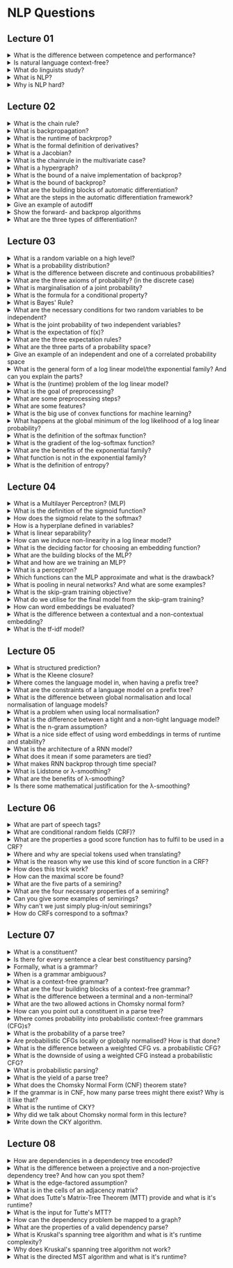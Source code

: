 # NLP Questions
## Lecture 01

<details><summary>What is the difference between  competence and performance? </summary>

- Competence is an ideal, performance can be realised.	

</details>
<details><summary>Is natural language context-free? </summary>

- No, e.g. Swiss German is not context free.	

</details>
<details><summary>What do linguists study? </summary>

- **phonology** &rightarrow; study of sound abstraction
- **morphology** &rightarrow; study of word building
- **syntax** &rightarrow; study of word order
- **semantics** &rightarrow; study of meaning	

</details>
<details><summary>What is NLP? </summary>

- A set of methods and algorithms for making natural languages accessible to computers.
	- **Analysis** Natural language &rightarrow; computer representation
	- **Generation** computer representation &rightarrow; natural language
	- **Acquisition** of knowledge in text and translating it to computer accessible information
	
</details>
<details><summary>Why is NLP hard? </summary>

- Natural language structures can have different meanings depending on context and dialects/slang (e.g. "West Bank" vs. "money bank")
- What is a good computer representation for different natural constructs/tasks.
- Noise in the linguistic input.
- Bias in the representations.

</details>

## Lecture 02

<details><summary>What is the chain rule? </summary>

- The derivation rule of a composite function.
	- &nabla;(f(g(x)))=&nabla;f(g(x))\*&nabla;g(x)

</details>
<details><summary>What is backpropagation? </summary>

- A linear-time dynamic program algorithm for computing derivatives that uses the chain rule.
- Automatic differentiation in reverse-mode.

</details>
<details><summary>What is the runtime of backrprop?  </summary>

- The same as "forwardprop" to compute the function.

</details>
<details><summary>What is the formal definition of derivatives? </summary>

- &nabla;f(x)=(f(x+h)-f(x))/h for h going to 0

</details>
<details><summary>What is a Jacobian? </summary>

- It is the first derivative of a vector given another vector.

![Jacobian](./images/Jacobian.PNG)

</details>
<details><summary>What is the chainrule in the multivariate case? </summary>

- (&nabla;z_k)/(&nabla;x_i)=&lambda;_y(&nabla;z_k)/(&nabla;y_j)(&nabla;y_j)/(&nabla;x_i)

</details>
<details><summary>What is a hypergraph? </summary>

- The same as a graph, but an edge can have many sources.	

</details>
<details><summary>What is the bound of a naive implementation of backprop? </summary>

- O(2^n)

</details>
<details><summary>What is the bound of backprop? </summary>

- O(n)

</details>
<details><summary>What are the building blocks of automatic differentiation? </summary>

- Split up the big function in many simple functions and their derivatives, that you have already pre-computed e.g. sin(x).

</details>
<details><summary>What are the steps in the automatic differentiation framework? </summary>

1. Write the long function as a hypergraph with the intermediate variables as nodes.
1. Do a forward pass to compute the function. 
1. Run backprop on the same graph using the stored forward values.

</details>
<details><summary>Give an example of autodiff </summary>

![Autodiff](./images/Autodiff.PNG)

</details>
<details><summary>Show the forward- and backprop algorithms </summary>

![algorithms](./images/prop_algorithms.PNG)

</details>
<details><summary>What are the three types of differentiation? </summary>

- Symbolic (like with pen and paper)
- Numerical (compute the function for f(x) and f(x+h) and then use the definition)
- Autodiff (as seen)

</details>

## Lecture 03

</details><details><summary>What is a random variable on a high level? </summary>

- A random variable is a function that maps outcomes of random experiments to a set of properties. 

</details>
<details><summary>What is a probability distribution? </summary>

- P(X=x) is a function that measures the probability that outcomes with a particular property *x* will occur.

</details>
<details><summary>What is the difference between discrete and continuous probabilities? </summary>

- Continuous probabilities are defined over an interval, while discrete probabilities are defined over values/points.

</details>
<details><summary>What are the three axioms of probability? (in the discrete case) </summary>

1. **Non-negativity** &rightarrow; p(X=x)>= 0
1. **Sums to 1** &rightarrow; &lambda;_x p(X=x) =1
1. **Countable Additivity** &rightarrow; p(x **or** y)=p(x)+p(y)-p(x **and** y)

</details>
<details><summary>What is marginalisation of a joint probability? </summary>

- We *integrate out* one variable of the probability:
	- p(x)=&lambda;_y p(x,y)

</details>
<details><summary>What is the formula for a conditional property? </summary>

- p(x|y)=(p(x,y))/p(y)

</details>
<details><summary>What is Bayes' Rule? </summary>

- posterior=(likelihood\*prior)/evidence
- p(y|x)=(p(x|y)p(y))/(&lambda;_y p(x|y)p(y))

</details>
<details><summary>What are the necessary conditions for two random variables to be independent? </summary>

- *x* and *y* are independent if:
	- p(y|x)=p(y)
	- p(x|y)=p(x)

</details>
<details><summary>What is the joint probability of two independent variables? </summary>

- p(x,y)=p(x)p(y)

</details>
<details><summary>What is the expectation of f(x)? </summary>

- E[f(x)]=&lambda;_x f(x)p(x)

</details>
<details><summary>What are the three expectation rules? </summary>

1. **Linearity** &rightarrow; E\[k f(x)]=k E\[f(x)], if k is constant
1. **Linearity of sum** &rightarrow; E\[f(x)+g(x)]=E\[f(x)]+E\[g(x)]
1. **Multiplication of independent variables** &rightarrow; E\[f(x)g(y)]=E\[f(x)]\*E\[g(y)], if *x* and *y* are independent

</details>
<details><summary>What are the three parts of a probability space? </summary>

- Sample space
	- The set of all possible outcomes of an experiment.
- Event Space
	- The space of potential results of the experiment, it has to be a subset of the sample space, often the powerset.
- Probability function
	- Maps an event to a probability or a degree of belief

</details>
<details><summary>Give an example of an independent and one of a correlated probability space </summary>

- Probability spaces are not independent or correlated, only random variables can be.

</details>
<details><summary>What is the general form of a log linear model/the exponential family? And can you explain the parts? </summary>

- p(y|x,&theta;)=1/Z(&theta;)h(y)exp(&theta;\*&phi;(x,y))
	- Z(&theta;) &rightarrow; **partition function**, so that it sums to 1, Z(&theta;)= &lambda; _y exp(&theta; \* &phi;(x,y)) 
	- h(y) &rightarrow; determines the **support**/ exact zeros in the model.
	- &theta; are the **canonical parameters**/ weights
	- &phi;(x,y) are the **sufficient statistics**/ score
	
</details>
<details><summary>What is the (runtime) problem of the log linear model? </summary>

- The normalizing constant Z takes very long to compute, as every possibility has to be checked.

</details>
<details><summary>What is the goal of preprocessing? </summary>

- Raw text should be converted to a format that can be handled nicely by the computer/score function.

</details>
<details><summary>What are some preprocessing steps? </summary>

- Tokenisation
- Lower casing
- Stemming
- Stop word removal
- Reducing vocabulary

</details>
<details><summary>What are some features? </summary>

- n-grams
- One-hot encoding
- Bag-of-words
- Word embeddings (GloVe, BERT etc.)
- Bag-of-embeddings
- Domain-specific features
	- use domain knowledge to refine some other models

</details>
<details><summary>What is the big use of convex functions for machine learning? </summary>

- Any local minimum is automatically a global minimum, but unfortunately, many functions are (not proven) convex.

</details>
<details><summary>What happens at the global minimum of the log likelihood of a log linear probability? </summary>

- L=-&Lambda;_n log(p(y_n|x_n,&theta;), for p being in the log linear model.
- &nabla;L(&theta;)=&Lambda;_n=&phi;(x_n,y_n)-&Lambda;_n&Lambda;_y' p(y'|y_n, &theta;)&phi;(x_n,y')=0
	- **Expectation matching** &rightarrow; the observed feature counts on the left are equal to the expected feature count on the right.
	
</details>
<details><summary>What is the definition of the softmax function? </summary>

- softmax(h,y,T)=exp(exp(h_y/T))/&Lambda;_y' exp(h_y'/T), for h_y = &theta;\*&phi;(x,y)
	- *T* being the temperature
	- The higher *T*, the better spread the probability mass is.
		- In the case of 0 (softmax) all probability mass is on the maximum
		- In the case of infinity, the probability mass is (close to) uniformly distributed.

</details>
<details><summary>What is the gradient of the log-softmax function? </summary>

- &nabla;_&theta; log(softmax(&theta;&phi;(x,y),y)=f(x,y)-E_y'\[f(x,y')\] for y' being chosen according to the softmax

</details>
<details><summary>What are the benefits of the exponential family? </summary>

- Finite sufficient statistics
	- We can compress the whole function in few parameters without loss of information
- Conjugate priors
	- e.g. for Bayesian machine learning
- Corresponds to maximum entropy distribution
	
</details>
<details><summary>What function is not in the exponential family? </summary>

- E.g. the beta function.

</details>
<details><summary>What is the definition of entropy? </summary>

- H(p)=-&Lambda;_x p(x)log(p(x))

</details>

## Lecture 04

<details><summary>What is a Multilayer Perceptron? (MLP) </summary>

- MLPs are a subtype of Neural Networks, which are fully-connected feed-forward Neural Networks.
- It does classify an input into two classes \[-,+]

</details>
<details><summary>What is the definition of the sigmoid function? </summary>

- sigmoid(x)=&sigma;(x)=(exp(x))/(1+exp(x))=1/(1+exp(-x))

</details>
<details><summary>How does the sigmoid relate to the softmax? </summary>

- Sigmoid is a binary softmax.

</details>
<details><summary>How is a hyperplane defined in variables? </summary>

- It is a vector *a* of the same size + the constant.
	- a_1\*x_1+...+a_N\*x_n=b 

</details>
<details><summary>What is linear separability? </summary>

- If the classes can be split by a hyperplane.

</details>
<details><summary>How can we induce non-linearity in a log linear model? </summary>

- Use a non-linear score/embedding function &phi;(x).

</details>
<details><summary>What is the deciding factor for choosing an embedding function? </summary>

- The decision function should be drawable with the embedded log linear model.

</details>
<details><summary>What are the building blocks of the MLP? </summary>

- h^(N)=&sigma;(W^(N)...&sigma;(W^(2)&sigma;(W^(1)e(x))))
	- h is a vector of the size of *classes*
	- &sigma; is a non-linear function, e.g. the sigmoid
	- W^(l) are linear multiplications/**projection layers** with the weights of that layer (*l*)
	- e(x) is the embedding of x
- p(y|x)=exp(h^(N)_y)/(&lambda;_y' exp(h^(N)_y'))
	- the softmax on the last layer

</details>
<details><summary>What and how are we training an MLP? </summary>

- We learn the weights and the embedding by maximizing the log-likelihood of the training data with a gradient based method (gradient descent or Newton's method is also possible)
- TO get the gradient one can use backprop.

</details>
<details><summary>What is a perceptron? </summary>

- A log-linear model with a specific setting of hyperparameters:
	- Temperature *T* to infinity
	- Trained with gradient descent and batch size 1 example (**perceptron update rule**)

</details>
<details><summary>Which functions can the MLP approximate and what is the drawback? </summary>

- A one-hidden-layer MLP can approximate any function in the unit cube, but it may need a huge amount of hidden nodes. 

</details>
<details><summary>What is pooling in neural networks? And what are some examples?</summary>

- The aggregation of many inputs (e.g. tokens) into one more general:
- Some examples are 
	- **Max-pooling** &rightarrow; only take the biggest signal
	- **Mean-pooling** &rightarrow; take the mean of all signals
	- **Sum-pooling** &rightarrow take the sum of all signals

</details>
<details><summary>What is the skip-gram training objective? </summary>

- Estimate the central word, given the words in a window around it/context.
- Maximize p(*word*|*context*)=1/Z(*context*)\*exp(e_wrd(word)\*e_ctx(context))
	- for e_wrd being the central embedding and e_ctx being the context embedding

</details>
<details><summary>What do we utilise for the final model from the skip-gram training? </summary>

- We only use word embedding of the skip-gram training as our embedding &phi;(word) and we throw the skip gram model away. 

</details>
<details><summary>How can word embeddings be evaluated? </summary>

- Cosine similarity (dot product)
	- cos(u_i,u_j)=(u_i \* u_j)/(||u_i||\*||u_j||)
- Word analogies (Vector geometry on embeddings)
	- E.g. check the difference of e(king)-e(queen)=e(man)-e(woman)

</details>
<details><summary>What is the difference between a contextual and a non-contextual embedding? </summary>

- Non-Contextual embeddings only have one embedding per word, whereas contextual embeddings may have many embeddings per word; one per word X context.

</details>

<details><summary>What is the tf-idf model? </summary>

- tf(token,doc)\df(token,corpus)
	- **tf** &rightarrow; term/token frequency, how often have we seen the term in the doc
	- **df** &rightarrow; document frequency, how often have we seen the term in the corpus?

</details>

## Lecture 05

<details><summary>What is structured prediction? </summary>

- Multi-class classification with some algorithmic tricks.
	- The class space can be huge, e.g. all possible strings and not just +/-.

</details>
<details><summary>What is the Kleene closure? </summary>

- All possible outputs, which (often) is infinitely large, e.g. V\*

</details>
<details><summary>Where comes the language model in, when having a prefix tree? </summary>

- A language model is the weighting of the prefix tree.

</details>
<details><summary>What are the constraints of a language model on a prefix tree? </summary>

- At each node, the edges out must not be negative and sum to 1.

</details>
<details><summary>What is the difference between global normalisation and local normalisation of language models? </summary>

- In **global normalisation** we need to come up with a smart idea to regularise the whole problem, unfortunately, there is no all-purpose trick.
- In **local normalisation** we make sure that at every node the weights of the outgoing edges to finite lengths sum up to 1 (by dividing by the sum of all outgoing edges).

</details>
<details><summary>What is a problem when using local normalisation? </summary>

- We must make sure that every path with "infinite" length has no probability mass, this can be done by demanding that each node has a *End of sentence* node as descendant.

</details>
<details><summary>What is the difference between a tight and a non-tight language model? </summary>

- A **non-tight** model may have infinitely large structures.
- A model sums to 1 (has no probability mass wasted) is called **tight**.
	- We can ensure a model is tight by enforcing p(EOS|parent)>0.

</details>
<details><summary>What is the n-gram assumption? </summary>

- Every word only depends on the last *n* previous words, where *n* is a hyperparameter.

</details>
<details><summary>What is a nice side effect of using word embeddings in terms of runtime and stability? </summary>

- The embedding usually is in a constraint vector space, as opposed to the almost infinite choices of words in the vocabulary.

</details>
<details><summary>What is the architecture of a RNN model? </summary>

- p(y_t|y_<t)=exp(&theta;_y_t\*h_t)/&Lambda;_y' exp(&theta;_y'\*h_t)
	- y_t is the current token
	- y_<t is the history
	- **current embedding** x_t=&phi;_y_t
	- **hidden state** h_t=f(x_t,h_t-1)

</details>
<details><summary>What does it mean if some parameters are tied? </summary>

- The tied parameters are often shared or at very least heavily constraint according to other parameters.

</details>
<details><summary>What makes RNN backprop through time special? </summary>

- Nothing, unroll and use backprop, like with other architectures.

</details>
<details><summary>What is Lidstone or &lambda;-smoothing? </summary>

- p_smooth(y_t|y_t-1)=(count(y_t-1,y_t)+&lambda;)/(&Lambda;_y' count(y_t-1,y')+V&lambda;)

</details>
<details><summary>What are the benefits of &lambda;-smoothing? </summary>

- Takes from those who have counts to spare and redistributes it to those that do not have enough/any counts.
	- This makes p(w)=0 impossible.

</details>
<details><summary>Is there some mathematical justification for the &lambda;-smoothing? </summary>

- Yes, this corresponds to a Bayesian model with a Dirichlet prior.

</details>

## Lecture 06

<details><summary>What are part of speech tags? </summary>

- A grammatical category, e.g. verb, noun, determiner (Pronomen)

</details>
<details><summary>What are conditional random fields (CRF)? </summary>

- The CRF is a conditional probabilistic model for sequence labelling which are built on the logistic regression classifier.

</details>
<details><summary>What are the properties a good score function has to fulfil to be used in a CRF? </summary>

1. Higher means better.
1. The score decomposes additively
	- score(*tags*, *words*)=&Lambda;_n score(<*tag*_n-1,*tag*_n>,words)
1. If score is parametrised, it should be differentiable to allow backprop.

</details>
<details><summary>Where and why are special tokens used when translating? </summary>

- At the beginning and/or the end there are special tokens needed, which are not in the original language, to show the beginning/ending of the sentence.

</details>
<details><summary>What is the reason why we use this kind of score function in a CRF? </summary>

- The normalising constant was previously in O(T^N) to compute, with the correct tricks and assumptions, this goes down to O(T\*N).
	- *T* being the amount of tags
	- *N* being the length of the sentence

</details>
<details><summary>How does this trick work? </summary>

![\begin{flalign*}
\begin{aligned}
&\sum_{t\in\mathcal{T}^N} exp(\sum_{n=1}^Nscore(<t_{n-1},t_n>,w))\\
&=\sum_{t_{1:N}\in\mathcal{T}^N} \Pi_{n=1}^Nexp(score(<t_{n-1},t_n>,w))\\
&=\sum_{t_{1:N-1}\in\mathcal{T}^{N-1}}\sum_{t_{N}\in\mathcal{T}} \Pi_{n=1}^Nexp(score(<t_{n-1},t_n>,w))\\
&=\sum_{t_{1:N-1}\in\mathcal{T}^{N-1}} \Pi_{n=1}^Nexp(score(<t_{n-1},t_n>,w)) \times \sum_{t_{N}\in\mathcal{T}}exp(score(<t_{N-1},t_N>,w))\\
&=\sum_{t_{1}\in\mathcal{T}} exp(score(<t_{0},t_1>,w)) \times  \sum_{t_{2}\in\mathcal{T}}exp(score(<t_{1},t_2>,w)) \times \dots \times \sum_{t_{N}\in\mathcal{T}}exp(score(<t_{N-1},t_N>,w))
\end{aligned}&&&&
\end{flalign*}](./images/CRF.PNG)

</details>
<details><summary>How can the maximal score be found? </summary>

- Viterbi
	- score(words, tags_n)=max_t_n+1 exp(score(<t_n,t_n+1>, words))\*score(words,t_n+1)
	- Take the highest score at the Beginning of sentence.

</details>
<details><summary>What are the five parts of a semiring? </summary>

- *A* &rightarrow; the alphabet
- + &rightarrow; an additive function
- x &rightarrow; a multiplicative function
- 0 &rightarrow; an identity of the addition (also an annihilator for x)
- 1 &rightarrow; an identity of the multiplication

</details>
<details><summary>What are the four necessary properties of a semiring? </summary>

1. (A,+,0) is a [commutative monoid](https://en.wikipedia.org/wiki/Monoid#Commutative_monoid).
1. (A,x,1) is a [monoid](https://en.wikipedia.org/wiki/Monoid).
1. x distributes over +
	- (a+b) x c = (a x c)+(b x c)
	- c x (a+b) = (c x a)+(c x b)
1. 0 is an annihilator for x, 0 x a = a x 0 = 0

</details>
<details><summary>Can you give some examples of semirings? </summary>

![semirings](./images/semirings.PNG)

</details>
<details><summary>Why can't we just simply plug-in/out semirings? </summary>

- We need to check that we plug-in/out the correct semiring and it gives us the result of the problem we want to solve.

</details>
<details><summary>How do CRFs correspond to a softmax? </summary>

- CRFs are a big structured softmax.
	- **CRF**: max(&Sigma;_i(score(tokens^(i),words^(i))- log( &Sigma;_{tag' in T^N} exp(score(tag',words^(i))))))
	- **Softmax**: max(&Sigma;_i(score(tokens^(i),words^(i))- T\*log( &Sigma;_{tag' in T^N} exp(score(tag',words^(i))/T))))
		- Which is equal if T approaches 0
		
</details>

## Lecture 07

<details><summary>What is a constituent? </summary>

- A constituent is a word or a group of words that functions as a single unit within a hierarchical structure.

</details>
<details><summary>Is there for every sentence a clear best constituency parsing? </summary>

- In general, no.
	- There are (artificial) languages which allow a much clearer parsing.
	- But even then, it depends on the task you want to execute, as many constituents are ambiguous.

</details>
<details><summary>Formally, what is a grammar? </summary>

- A grammar is an (ordered) set of rules describing how to form sentences/strings from a vocabulary. 

</details>
<details><summary>When is a grammar ambiguous? </summary>

- A grammar is ambiguous if there is more than one way of generating the same string.

</details>
<details><summary>What is a context-free grammar? </summary>

- In a context-free grammar rules can be applied to non-terminals, without looking at the surrounding/context.

</details>
<details><summary>What are the four building blocks of a context-free grammar? </summary>

1. A set of non-terminal symbols
1. A start non-terminal
1. An alphabet of terminal symbols
1. A set of production rules

</details>
<details><summary>What is the difference between a terminal and a non-terminal? </summary>

- A non-terminal can produced further, while a terminal is the last symbol of this production line.

</details>
<details><summary>What are the two allowed actions in Chomsky normal form? </summary>

- Non-terminal &rightarrow; Non-terminal Non-terminal
- Non-terminal &rightarrow; Terminal
	- There could be different Non-terminals in those rules, not just one

</details>
<details><summary>How can you point out a constituent in a parse tree? </summary>

- Every node in a parse tree is a constituent. Including the start.

</details>
<details><summary>Where comes probability into probabilistic context-free grammars (CFG)s? </summary>

- The production rules get a probability of being used.

</details>
<details><summary>What is the probability of a parse tree? </summary>

- It is the multiplicative sum of the probability every production rule used.

</details>
<details><summary>Are probabilistic CFGs locally or globally normalised? How is that done? </summary>

- PCFGs are locally normalised and this is done by requiring that for every non-terminal the probabilities of production rules starting from that non-terminal must sum up to 1. 

</details>
<details><summary>What is the difference between a weighted CFG vs. a probabilistic CFG? </summary>

- In a weighted CFG, the weights can be arbitrarily non-negative, while in a probabilistic CFG, the weights must be non-negative, summing up to 1 probabilities.

</details>
<details><summary>What is the downside of using a weighted CFG instead a probabilistic CFG? </summary>

- The probabilities are not naturally normalised, meaning we need to compute Z, which in the case of weights means that we must check every possible parse-tree, what can be really expensive.

</details>
<details><summary>What is probabilistic parsing? </summary>

- The probability of a parse tree, given a sentence.
	- For unambiguous grammars, this probability is 1 for every valid sentence.

</details>
<details><summary>What is the yield of a parse tree? </summary>

- The yield of a parse tree is the string it generated.

</details>
<details><summary>What does the Chomsky Normal Form (CNF) theorem state? </summary>

- For any grammar, there exists a grammar in CNF, that accepts the same set of strings.
	- The trees might look completely different.

</details>
<details><summary>If the grammar is in CNF, how many parse trees might there exist? Why is it like that? </summary>

- There are a Catalan number of trees, which is exponential, but finite. There can't be an infinite amount of trees as there are no more cyclic rules. 

</details>
<details><summary>What is the runtime of CKY? </summary>

- O(N^3\*R)
	- *N* being the length of the sentence
	- *R* being the amount of rules 

</details>
<details><summary>Why did we talk about Chomsky normal form in this lecture? </summary>

- CKY needs the grammar to be in CNF for it to work.

</details>
<details><summary>Write down the CKY algorithm. </summary>

![CKY-algorithm](./images/CKY_algorithm.PNG)

</details>

## Lecture 08

<details><summary>How are dependencies in a dependency tree encoded? </summary>

- Dependencies are directed and labelled relations that point from a word or the root to another word.
	- Labels are often syntactic rules like *object-of-verb* 

</details>
<details><summary>What is the difference between a projective and a non-projective dependency tree? And how can you spot them? </summary>

- **Projective dependency trees**
	- no crossing arcs/relations
	- can often be viewed as a version of CKY
- **Non-projective dependency tree**
	- crossing arcs/relations
	- can not be solved with CKY

</details>
<details><summary>What is the edge-factored assumption? </summary>

- The score function is a multiplicative sum of scores:
	- p(tags|words)=1/Z &Lambda;_edge(i&leftarrow;j) exp(score(i,j,words))exp(score(root,words))

</details>
<details><summary>What is in the cells of an adjacency matrix? </summary>

- A_ij=exp(score(i,j,words)).
- p_j=exp(score(j,words)) &rightarrow; for the root

</details>
<details><summary>What does Tutte's Matrix-Tree Theorem (MTT) provide and what is it's runtime? </summary>

- Tutte's MTT can provide the normalizing constant for all directed trees in time O(n^3).

</details>
<details><summary>What is the input for Tutte's MTT? </summary>

- The Laplacian matrix L with L_ij:
	- *i*=1 &rightarrow; p_j
	- *i*=*j* &rightarrow; &Lambda;_i'=1^n A_i'j, for i' unequal to i
	- *else* &rightarrow; -A_ij
	With: 
		- A_ij=exp(score(i,j,words)).
		- p_j=exp(score(j,words)) &rightarrow; for the root

</details>
<details><summary>How can the dependency problem be mapped to a graph? </summary>

- Words/tokens are nodes in the graph.
	- There is a special root node, that is not a word.
- Relations are weighted and labelled edges.
- Parses are subgraphs, e.g. trees.

</details>
<details><summary>What are the properties of a valid dependency parse? </summary>

- All non-root nodes have exactly one incoming edge.
	- The root by definition has none.
- No cycles &rightarrow; a tree
- Only one outgoing edge from the root.
- All nodes must be connected &rightarrow; spanning

</details>
<details><summary>What is Kruskal's spanning tree algorithm and what is it's runtime complexity? </summary>

- Always take the biggest edge that connects the current tree with a new node.
- Runs in O(*E* log(*E*))
	- *E* being the number of edges

</details>
<details><summary>Why does Kruskal's spanning tree algorithm not work? </summary>

- The (root) constraints might be a problem. Also vanilla Kruskal's does not work well with directed trees.

</details>
<details><summary>What is the directed MST algorithm and what is it's runtime? </summary>

- Runs in O(n^2)
![MST algorithm](./images/MST.PNG)

</details>
